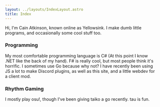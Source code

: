 ```yaml
---
layout: ../layouts/IndexLayout.astro
title: Index
---
```


Hi, I'm Cain Atkinson, known online as Yellowsink. I make dumb little
programs, and occasionally some cool stuff too.

### Programming

My most comfortable programming language is C# (At this point I know .NET
like the back of my hand). F# is really cool, but most people think it's
horrific. I sometimes use Go because why not? I have recently been using
JS a lot to make Discord plugins, as well as this site, and a little
webdev for a client mod.

### Rhythm Gaming

I mostly play osu!, though I've been giving taiko a go recently. tau is fun.

